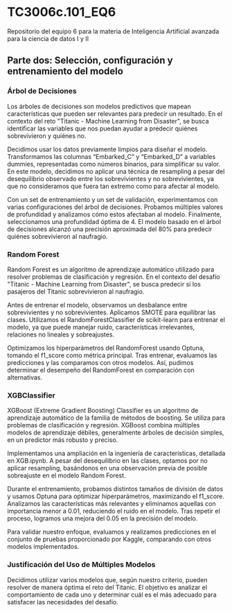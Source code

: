 # TC3006c.101_EQ6
Repositorio del equipo 6 para la materia de Inteligencia Artificial avanzada para la ciencia de datos I y II

## Parte dos: Selección, configuración y entrenamiento del modelo

### Árbol de Decisiones

Los árboles de decisiones son modelos predictivos que mapean características que pueden ser relevantes para predecir un resultado. En el contexto del reto "Titanic - Machine Learning from Disaster", se busca identificar las variables que nos puedan ayudar a predecir quiénes sobrevivieron y quiénes no.

Decidimos usar los datos previamente limpios para diseñar el modelo. Transformamos las columnas “Embarked_C” y “Embarked_D” a variables dummies, representadas como números binarios, para simplificar su valor. En este modelo, decidimos no aplicar una técnica de resampling a pesar del desequilibrio observado entre los sobrevivientes y no sobrevivientes, ya que no consideramos que fuera tan extremo como para afectar al modelo.

Con un set de entrenamiento y un set de validación, experimentamos con varias configuraciones del árbol de decisiones. Probamos múltiples valores de profundidad y analizamos cómo estos afectaban al modelo. Finalmente, seleccionamos una profundidad óptima de 4. El modelo basado en el árbol de decisiones alcanzó una precisión aproximada del 80% para predecir quiénes sobrevivieron al naufragio.

### Random Forest

Random Forest es un algoritmo de aprendizaje automático utilizado para resolver problemas de clasificación y regresión. En el contexto del desafío "Titanic - Machine Learning from Disaster", se busca predecir si los pasajeros del Titanic sobrevivieron al naufragio.

Antes de entrenar el modelo, observamos un desbalance entre sobrevivientes y no sobrevivientes. Aplicamos SMOTE para equilibrar las clases. Utilizamos el RandomForestClassifier de scikit-learn para entrenar el modelo, ya que puede manejar ruido, características irrelevantes, relaciones no lineales y sobreajustes.

Optimizamos los hiperparámetros del RandomForest usando Optuna, tomando el f1_score como métrica principal. Tras entrenar, evaluamos las predicciones y las comparamos con otros modelos. Así, pudimos determinar el desempeño del RandomForest en comparación con alternativas.

### XGBClassifier

XGBoost (Extreme Gradient Boosting) Classifier es un algoritmo de aprendizaje automático de la familia de métodos de boosting. Se utiliza para problemas de clasificación y regresión. XGBoost combina múltiples modelos de aprendizaje débiles, generalmente árboles de decisión simples, en un predictor más robusto y preciso.

Implementamos una ampliación en la ingeniería de características, detallada en XGB.ipynb. A pesar del desequilibrio en las clases, optamos por no aplicar resampling, basándonos en una observación previa de posible sobreajuste en el modelo Random Forest.

Durante el entrenamiento, probamos distintos tamaños de división de datos y usamos Optuna para optimizar hiperparámetros, maximizando el f1_score. Analizamos las características más relevantes y eliminamos aquellas con importancia menor a 0.01, reduciendo el ruido en el modelo. Tras repetir el proceso, logramos una mejora del 0.05 en la precisión del modelo.

Para validar nuestro enfoque, evaluamos y realizamos predicciones en el conjunto de pruebas proporcionado por Kaggle, comparando con otros modelos implementados.

### Justificación del Uso de Múltiples Modelos

Decidimos utilizar varios modelos que, según nuestro criterio, pueden resolver de manera óptima el reto del Titanic. El objetivo es analizar el comportamiento de cada uno y determinar cuál es el más adecuado para satisfacer las necesidades del desafío.

